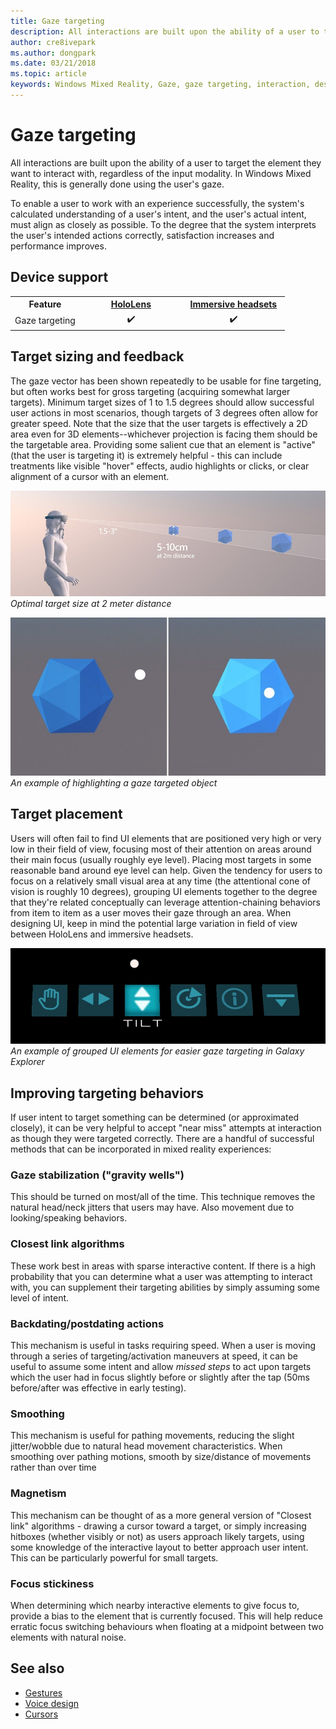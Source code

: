 ```yaml
---
title: Gaze targeting
description: All interactions are built upon the ability of a user to target the element they want to interact with, regardless of the input modality.
author: cre8ivepark
ms.author: dongpark
ms.date: 03/21/2018
ms.topic: article
keywords: Windows Mixed Reality, Gaze, gaze targeting, interaction, design
---
```




# Gaze targeting

All interactions are built upon the ability of a user to target the element they want to interact with, regardless of the input modality. In Windows Mixed Reality, this is generally done using the user's gaze.

To enable a user to work with an experience successfully, the system's calculated understanding of a user's intent, and the user's actual intent, must align as closely as possible. To the degree that the system interprets the user's intended actions correctly, satisfaction increases and performance improves.

## Device support

<table>
<tr>
<th>Feature</th><th style="width:150px"> <a href="hololens-hardware-details.md">HoloLens</a></th><th style="width:150px"> <a href="immersive-headset-hardware-details.md">Immersive headsets</a></th>
</tr><tr>
<td> Gaze targeting</td><td style="text-align: center;"> ✔️</td><td style="text-align: center;"> ✔️</td>
</tr>
</table>

## Target sizing and feedback

The gaze vector has been shown repeatedly to be usable for fine targeting, but often works best for gross targeting (acquiring somewhat larger targets). Minimum target sizes of 1 to 1.5 degrees should allow successful user actions in most scenarios, though targets of 3 degrees often allow for greater speed. Note that the size that the user targets is effectively a 2D area even for 3D elements--whichever projection is facing them should be the targetable area. Providing some salient cue that an element is "active" (that the user is targeting it) is extremely helpful - this can include treatments like visible "hover" effects, audio highlights or clicks, or clear alignment of a cursor with an element.

![Optimal target size at 2 meter distance](images/gazetargeting-size-1000px.jpg)<br>
*Optimal target size at 2 meter distance*

![An example of highlighting a gaze targeted object](images/gazetargeting-highlighting-640px.jpg)<br>
*An example of highlighting a gaze targeted object*

## Target placement

Users will often fail to find UI elements that are positioned very high or very low in their field of view, focusing most of their attention on areas around their main focus (usually roughly eye level). Placing most targets in some reasonable band around eye level can help. Given the tendency for users to focus on a relatively small visual area at any time (the attentional cone of vision is roughly 10 degrees), grouping UI elements together to the degree that they're related conceptually can leverage attention-chaining behaviors from item to item as a user moves their gaze through an area. When designing UI, keep in mind the potential large variation in field of view between HoloLens and immersive headsets.

![An example of grouped UI elements for easier gaze targeting in Galaxy Explorer](images/gazetargeting-grouping-1000px.jpg)<br>
*An example of grouped UI elements for easier gaze targeting in Galaxy Explorer*

## Improving targeting behaviors

If user intent to target something can be determined (or approximated closely), it can be very helpful to accept "near miss" attempts at interaction as though they were targeted correctly. There are a handful of successful methods that can be incorporated in mixed reality experiences:

### Gaze stabilization ("gravity wells")

This should be turned on most/all of the time. This technique removes the natural head/neck jitters that users may have. Also movement due to looking/speaking behaviors.

### Closest link algorithms

These work best in areas with sparse interactive content. If there is a high probability that you can determine what a user was attempting to interact with, you can supplement their targeting abilities by simply assuming some level of intent.

### Backdating/postdating actions

This mechanism is useful in tasks requiring speed. When a user is moving through a series of targeting/activation maneuvers at speed, it can be useful to assume some intent and allow *missed steps* to act upon targets which the user had in focus slightly before or slightly after the tap (50ms before/after was effective in early testing).

### Smoothing

This mechanism is useful for pathing movements, reducing the slight jitter/wobble due to natural head movement characteristics. When smoothing over pathing motions, smooth by size/distance of movements rather than over time

### Magnetism

This mechanism can be thought of as a more general version of "Closest link" algorithms - drawing a cursor toward a target, or simply increasing hitboxes (whether visibly or not) as users approach likely targets, using some knowledge of the interactive layout to better approach user intent. This can be particularly powerful for small targets.

### Focus stickiness

When determining which nearby interactive elements to give focus to, provide a bias to the element that is currently focused. This will help reduce erratic focus switching behaviours when floating at a midpoint between two elements with natural noise.

## See also
* [Gestures](gestures.md)
* [Voice design](voice-design.md)
* [Cursors](cursors.md)
